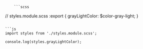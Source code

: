 
		```scss
// styles.module.scss
:export {
  grayLightColor: $color-gray-light;
}
```

```js
import styles from './styles.module.scss';

console.log(styles.grayLightColor);
```
	
